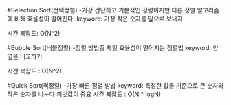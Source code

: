 #Selection Sort(선택정렬)
-가장 간단하고 기본적인 정령이지만 다른 정렬 알고리즘에 비해 효율성이 떨어진다.
keyword: 가장 작은 숫자를 앞으로 보내자

시간 복잡도: O(N^2)

#Bubble Sort(버블정렬)
-정렬 방법중 제일 효율성이 떨어지는 정렬법
keyword: 양 옆을 비교하기

시간 복잡도 : O(N^2)

#Quick Sort(퀵정렬)
-가장 빠른 정렬 방법
keyword: 특정한 값을 기준으로 큰 숫자와 작은 숫자를 나눈다
         피벗값이 중요
시간 복잡도 : O(N * logN)